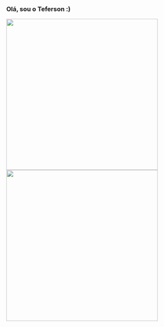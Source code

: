 ### Olá, sou o Teferson :)


<a href="https://github.com/tefsu">
  <img width="400em" align="center" src="https://github-readme-stats.vercel.app/api?username=tefsu&count_private=true&show_icons=true&theme=dracula" />
</a>
<a href="https://github.com/tefsu">
  <img width="400em" align="center" src="https://github-readme-stats.vercel.app/api/top-langs/?username=tefsu&layout=compact&theme=dracula" />
</a>
